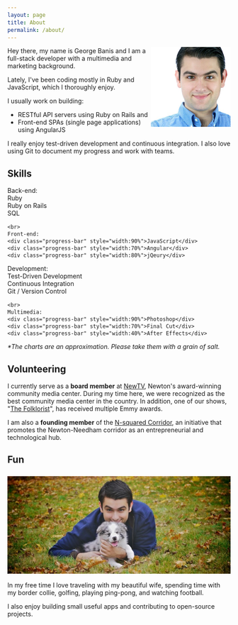 ```yaml
---
layout: page
title: About
permalink: /about/
---
```


<img style="float:right" src="/assets/george-banis.jpg" height="180"> Hey there, my name is George Banis and I am a full-stack developer with a multimedia and marketing background.

Lately, I've been coding mostly in Ruby and JavaScript, which I thoroughly enjoy.

I usually work on building:

- RESTful API servers using Ruby on Rails and
- Front-end SPAs (single page applications) using AngularJS

I really enjoy test-driven development and continuous integration. I also love using Git to document my progress and work with teams.

## Skills
<div class="row">
  <div class="col col-6">
    Back-end:
    <div class="progress-bar" style="width:90%">Ruby</div>
    <div class="progress-bar" style="width:90%">Ruby on Rails</div>
    <div class="progress-bar" style="width:50%">SQL</div>

    <br>
    Front-end:
    <div class="progress-bar" style="width:90%">JavaScript</div>
    <div class="progress-bar" style="width:70%">Angular</div>
    <div class="progress-bar" style="width:80%">jQeury</div>
  </div>
  <div class="col col-6">
    Development:
    <div class="progress-bar" style="width:70%">Test-Driven Development</div>
    <div class="progress-bar" style="width:60%">Continuous Integration</div>
    <div class="progress-bar" style="width:90%">Git / Version Control</div>

    <br>
    Multimedia:
    <div class="progress-bar" style="width:90%">Photoshop</div>
    <div class="progress-bar" style="width:70%">Final Cut</div>
    <div class="progress-bar" style="width:40%">After Effects</div>
  </div>

</div>
<em>*The charts are an approximation. Please take them with a grain of salt.</em>

## Volunteering

I currently serve as a **board member** at [NewTV](http://newtv.org), Newton's award-winning community media center. During my time here, we were recognized as the best community media center in the country. In addition, one of our shows, "[The Folklorist](http://folklorist.newtv.org/)", has received multiple Emmy awards.

I am also a **founding member** of the [N-squared Corridor](http://n2corridor.com), an initiative that promotes the Newton-Needham corridor as an entrepreneurial and technological hub.

## Fun

<div class="row">
  <div class="col col-6">
    <img style="padding-top:7px" src="/assets/george-banis-evey-border-collie.jpg">
  </div>
  <div class="col col-6">
    <p>In my free time I love traveling with my beautiful wife, spending time with my border collie, golfing, playing ping-pong, and watching football.</p>
    <p>I also enjoy building small useful apps and contributing to open-source projects.</p>
  </div>
</div>
